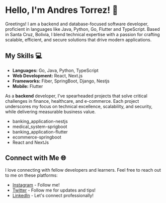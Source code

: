 # Hello, I'm Andres Torrez! 👋

Greetings! I am a backend and database-focused software developer, proficient in languages like Java, Python, Go, Flutter and TypeScript. Based in Santa Cruz, Bolivia, I blend technical expertise with a passion for crafting scalable, efficient, and secure solutions that drive modern applications.

## My Skills 💻

- **Languages:** Go, Java, Python, TypeScript 
- **Web Development:** React, Next.js
- **Frameworks:** Fiber, SpringBoot, Django, Nestjs
- **Mobile:** Flutter

As a **backend** developer, I’ve spearheaded projects that solve critical challenges in finance, healthcare, and e-commerce. Each project underscores my focus on technical excellence, scalability, and security, while delivering measurable business value.

- banking_application-nestjs
- medical_system-sprigboot
- banking_application-flutter
- ecommerce-springboot
- React and NextJs

## Connect with Me 🌐

I love connecting with fellow developers and learners. Feel free to reach out to me on these platforms:

- [Instagram](https://www.instagram.com/________________________torrez/) - Follow me!
- [Twitter](https://x.com/Y2ktorrezz) - Follow me for updates and tips!
- [LinkedIn](https://www.linkedin.com/in/andres-torrez-vaca-6a277930a/) - Let's connect professionally!
